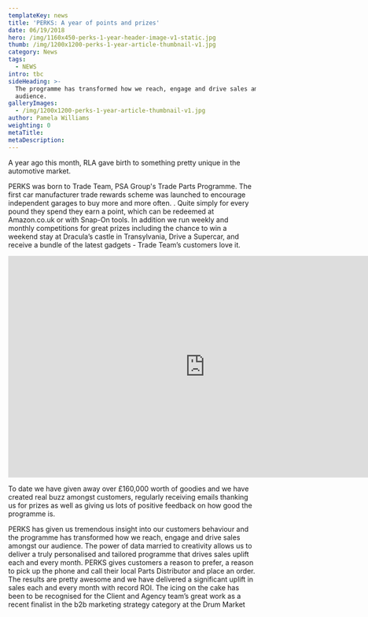 ```yaml
---
templateKey: news
title: 'PERKS: A year of points and prizes'
date: 06/19/2018
hero: /img/1160x450-perks-1-year-header-image-v1-static.jpg
thumb: /img/1200x1200-perks-1-year-article-thumbnail-v1.jpg
category: News
tags:
  - NEWS
intro: tbc
sideHeading: >-
  The programme has transformed how we reach, engage and drive sales amongst our
  audience.
galleryImages:
  - /img/1200x1200-perks-1-year-article-thumbnail-v1.jpg
author: Pamela Williams
weighting: 0
metaTitle: 
metaDescription:
---
```


A year ago this month, RLA gave birth to something pretty unique in the automotive market.

PERKS was born to Trade Team, PSA Group's Trade Parts Programme. The first car manufacturer trade rewards scheme was launched to encourage independent garages to buy more and more often. . Quite simply for every pound they spend they earn a point, which can be redeemed at Amazon.co.uk or with Snap-On tools. In addition we run weekly and monthly competitions for great prizes including the chance to win a weekend stay at Dracula’s castle in Transylvania, Drive a Supercar, and receive a bundle of the latest gadgets - Trade Team’s customers love it.

<iframe src="https://player.vimeo.com/video/246992866?title=0&byline=0&portrait=0" width="800" height="450" frameborder="0" webkitallowfullscreen mozallowfullscreen allowfullscreen></iframe>

To date we have given away over £160,000 worth of goodies and we have created real buzz amongst customers, regularly receiving emails thanking us for prizes as well as giving us lots of positive feedback on how good the programme is.

PERKS has given us tremendous insight into our customers behaviour and the programme has transformed how we reach, engage and drive sales amongst our audience. The power of data married to creativity allows us to deliver a truly personalised and tailored programme that drives sales uplift each and every month. PERKS gives customers a reason to prefer, a reason to pick up the phone and call their local Parts Distributor and place an order. The results are pretty awesome and we have delivered a significant uplift in sales each and every month with record ROI. The icing on the cake has been to be recognised for the Client and Agency team’s great work as a recent finalist in the b2b marketing strategy category at the Drum Market
